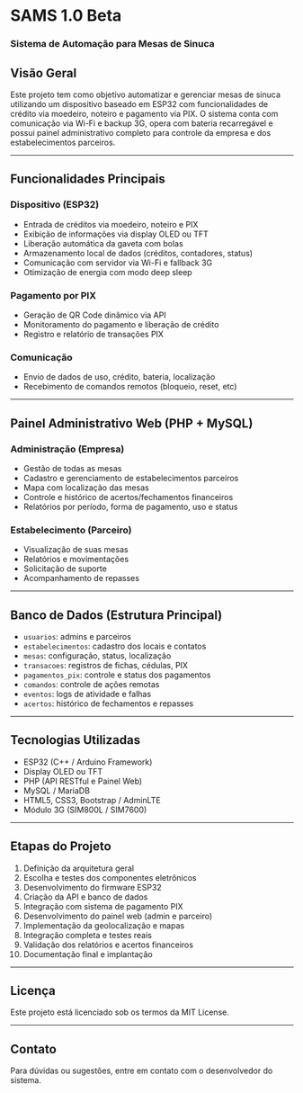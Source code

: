 # SAMS 1.0 Beta
### Sistema de Automação para Mesas de Sinuca

## Visão Geral
Este projeto tem como objetivo automatizar e gerenciar mesas de sinuca utilizando um dispositivo baseado em ESP32 com funcionalidades de crédito via moedeiro, noteiro e pagamento via PIX. O sistema conta com comunicação via Wi-Fi e backup 3G, opera com bateria recarregável e possui painel administrativo completo para controle da empresa e dos estabelecimentos parceiros.

---

## Funcionalidades Principais

### Dispositivo (ESP32)
- Entrada de créditos via moedeiro, noteiro e PIX
- Exibição de informações via display OLED ou TFT
- Liberação automática da gaveta com bolas
- Armazenamento local de dados (créditos, contadores, status)
- Comunicação com servidor via Wi-Fi e fallback 3G
- Otimização de energia com modo deep sleep

### Pagamento por PIX
- Geração de QR Code dinâmico via API
- Monitoramento do pagamento e liberação de crédito
- Registro e relatório de transações PIX

### Comunicação
- Envio de dados de uso, crédito, bateria, localização
- Recebimento de comandos remotos (bloqueio, reset, etc)

---

## Painel Administrativo Web (PHP + MySQL)

### Administração (Empresa)
- Gestão de todas as mesas
- Cadastro e gerenciamento de estabelecimentos parceiros
- Mapa com localização das mesas
- Controle e histórico de acertos/fechamentos financeiros
- Relatórios por período, forma de pagamento, uso e status

### Estabelecimento (Parceiro)
- Visualização de suas mesas
- Relatórios e movimentações
- Solicitação de suporte
- Acompanhamento de repasses

---

## Banco de Dados (Estrutura Principal)
- `usuarios`: admins e parceiros
- `estabelecimentos`: cadastro dos locais e contatos
- `mesas`: configuração, status, localização
- `transacoes`: registros de fichas, cédulas, PIX
- `pagamentos_pix`: controle e status dos pagamentos
- `comandos`: controle de ações remotas
- `eventos`: logs de atividade e falhas
- `acertos`: histórico de fechamentos e repasses

---

## Tecnologias Utilizadas
- ESP32 (C++ / Arduino Framework)
- Display OLED ou TFT
- PHP (API RESTful e Painel Web)
- MySQL / MariaDB
- HTML5, CSS3, Bootstrap / AdminLTE
- Módulo 3G (SIM800L / SIM7600)

---

## Etapas do Projeto

1. Definição da arquitetura geral
2. Escolha e testes dos componentes eletrônicos
3. Desenvolvimento do firmware ESP32
4. Criação da API e banco de dados
5. Integração com sistema de pagamento PIX
6. Desenvolvimento do painel web (admin e parceiro)
7. Implementação da geolocalização e mapas
8. Integração completa e testes reais
9. Validação dos relatórios e acertos financeiros
10. Documentação final e implantação

---

## Licença
Este projeto está licenciado sob os termos da MIT License.

---

## Contato
Para dúvidas ou sugestões, entre em contato com o desenvolvedor do sistema.

